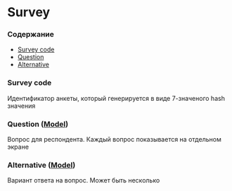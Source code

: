 # Survey

### Содержание

- [Survey code](#survey-code)
- [Question](#question)
- [Alternative](#alternative)

### Survey code

Идентификатор анкеты, который генерируется в виде 7-значеного hash значения

### Question ([Model](../../reference/survey/models/question.v1.yaml))

Вопрос для респондента. Каждый вопрос показывается на отдельном экране

### Alternative ([Model](../../reference/survey/models/alternative.v1.yaml))

Вариант ответа на вопрос. Может быть несколько